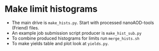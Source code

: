 # Make limit histograms 

* The main drive is ```make_hists.py```. Start with processed nanoAOD-tools (Friend) files.
* An example job submission script producer is ```make_hist_sub.py```
* To combine produced histograms for limits run ```merge_hists.sh```
* To make yields table and plot look at ```yields.py```.